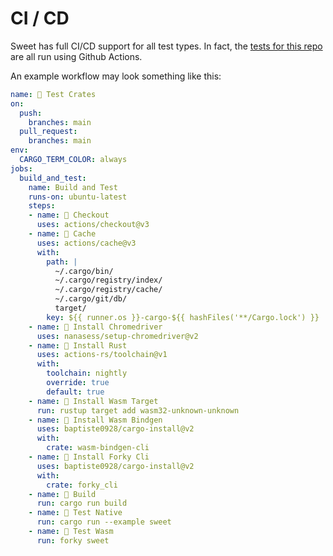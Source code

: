 # CI / CD

Sweet has full CI/CD support for all test types. In fact, the [tests for this repo][1] are all run using Github Actions.

[1]:https://github.com/mrchantey/forky/blob/main/.github/workflows/test.yml

An example workflow may look something like this:

```yaml
name: 🔎 Test Crates
on:
  push:
    branches: main
  pull_request:
    branches: main
env:
  CARGO_TERM_COLOR: always
jobs:
  build_and_test:
    name: Build and Test
    runs-on: ubuntu-latest
    steps:
    - name: 📂 Checkout
      uses: actions/checkout@v3
    - name: 📂 Cache
      uses: actions/cache@v3
      with:
        path: |
          ~/.cargo/bin/
          ~/.cargo/registry/index/
          ~/.cargo/registry/cache/
          ~/.cargo/git/db/
          target/
        key: ${{ runner.os }}-cargo-${{ hashFiles('**/Cargo.lock') }}
    - name: 🔨 Install Chromedriver
      uses: nanasess/setup-chromedriver@v2
    - name: 🔨 Install Rust
      uses: actions-rs/toolchain@v1
      with:
        toolchain: nightly
        override: true
        default: true
    - name: 🔨 Install Wasm Target
      run: rustup target add wasm32-unknown-unknown
    - name: 🔨 Install Wasm Bindgen
      uses: baptiste0928/cargo-install@v2
      with:
        crate: wasm-bindgen-cli
    - name: 🔨 Install Forky Cli
      uses: baptiste0928/cargo-install@v2
      with:
        crate: forky_cli
    - name: 🔨 Build
      run: cargo run build
    - name: 🔎 Test Native
      run: cargo run --example sweet
    - name: 🔎 Test Wasm
      run: forky sweet
```
